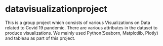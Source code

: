 # datavisualizationproject

This is a group project which consists of various Visualizations on Data related to Covid 19 pandemic. 
There are various attributes in the dataset to produce visualizations. 
We mainly used Python(Seaborn, Matplotlib, Plotly) and tableau as part of this project.
